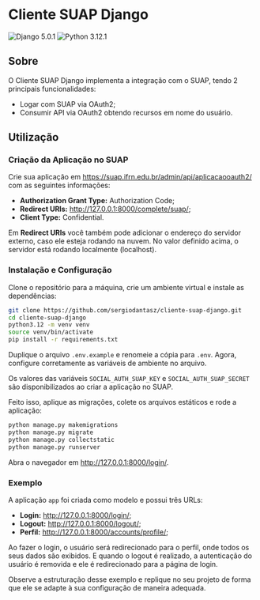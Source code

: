 # Cliente SUAP Django

![Django 5.0.1](https://img.shields.io/badge/Django-5.0.1-brightgreen)
![Python 3.12.1](https://img.shields.io/badge/Python-3.12.1-blue)

## Sobre

O Cliente SUAP Django implementa a integração com o SUAP, tendo 2 principais funcionalidades:

- Logar com SUAP via OAuth2;
- Consumir API via OAuth2 obtendo recursos em nome do usuário.

## Utilização

### Criação da Aplicação no SUAP

Crie sua aplicação em <https://suap.ifrn.edu.br/admin/api/aplicacaooauth2/> com as seguintes informações:

- **Authorization Grant Type:** Authorization Code;
- **Redirect URIs:** <http://127.0.0.1:8000/complete/suap/>;
- **Client Type:** Confidential.

Em **Redirect URIs** você também pode adicionar o endereço do servidor externo, caso ele esteja rodando na nuvem. No valor definido acima, o servidor está rodando localmente (localhost).

### Instalação e Configuração

Clone o repositório para a máquina, crie um ambiente virtual e instale as dependências:

```bash
git clone https://github.com/sergiodantasz/cliente-suap-django.git
cd cliente-suap-django
python3.12 -m venv venv
source venv/bin/activate
pip install -r requirements.txt
```

Duplique o arquivo `.env.example` e renomeie a cópia para `.env`. Agora, configure corretamente as variáveis de ambiente no arquivo.

Os valores das variáveis `SOCIAL_AUTH_SUAP_KEY` e `SOCIAL_AUTH_SUAP_SECRET` são disponibilizados ao criar a aplicação no SUAP.

Feito isso, aplique as migrações, colete os arquivos estáticos e rode a aplicação:

```bash
python manage.py makemigrations
python manage.py migrate
python manage.py collectstatic
python manage.py runserver
```

Abra o navegador em <http://127.0.0.1:8000/login/>.

### Exemplo

A aplicação `app` foi criada como modelo e possui três URLs:

- **Login:** <http://127.0.0.1:8000/login/>;
- **Logout:** <http://127.0.0.1:8000/logout/>;
- **Perfil:** <http://127.0.0.1:8000/accounts/profile/>;

Ao fazer o login, o usuário será redirecionado para o perfil, onde todos os seus dados são exibidos. E quando o logout é realizado, a autenticação do usuário é removida e ele é redirecionado para a página de login.

Observe a estruturação desse exemplo e replique no seu projeto de forma que ele se adapte à sua configuração de maneira adequada.

